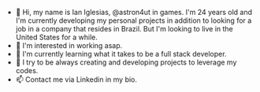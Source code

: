 - 👋 Hi, my name is Ian Iglesias, @astron4ut in games. I'm 24 years old and I'm currently developing my personal projects in addition to looking for a job in a company that resides in Brazil. But I'm looking to live in the United States for a while.
- 👀 I'm interested in working asap. 
- 🌱 I'm currently learning what it takes to be a full stack developer.
- 💞️ I try to be always creating and developing projects to leverage my codes.
- 📫 Contact me via Linkedin in my bio.

